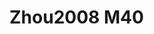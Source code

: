 <a name="material" />

# Zhou2008 M40
<script type="application/ld+json">
  {
    "@context": "https://schema.org/",
    "@type": "ChemicalSubstance",
    "http://purl.org/dc/terms/conformsTo":
      {
        "@type": "CreativeWork",
        "@id": "https://bioschemas.org/profiles/ChemicalSubstance/0.4-RELEASE/"
      },
    "@id": "https://egonw.github.io/nanowiki/nanowiki252.html#material",
    "name": "Zhou2008 M40",
    "sameAs: "http://127.0.0.1/mediawiki/index.php/Special:URIResolver/Zhou2008_M40"
  }
</script>

